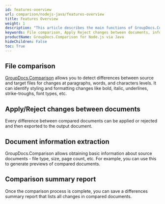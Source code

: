 ```yaml
---
id: features-overview
url: comparison/nodejs-java/features-overview
title: Features Overview
weight: 1
description: "This article describes the main functions of GroupDocs.Comparison for Node.js via Java. Comparing files, Accepting or rejecting changes between documents, receiving information from a document and creating a summary report"
keywords: File comparison, Apply Reject changes between documents, information extraction
productName: GroupDocs.Comparison for Node.js via Java
hideChildren: False
toc: True
---
```


## File comparison

[GroupDocs.Comparison](https://products.groupdocs.com/comparison/nodejs-java) allows you to detect differences between source and target files for changes at paragraphs, words, and characters levels. It can identify styling and formatting changes like bold, italic, underlines, strike-troughs, font types, etc.

## Apply/Reject changes between documents

Every difference between compared documents can be applied or rejected and then exported to the output document.

## Document information extraction

GroupDocs.Comparison allows obtaining basic information about source documents - file type, size, page count, etc. For example, you can use this to generate previews of compared documents.

## Comparison summary report

Once the comparison process is complete, you can save a differences summary report that lists all changes in compared documents.
